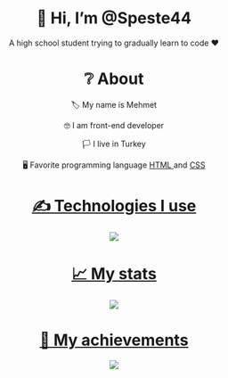 <div align="center">
<h1> 👋 Hi, I’m @Speste44 </h1>
<p> A high school student trying to gradually learn to code ❤ </p>
  
<h1> ❔ About </h1>
  <p> 🏷 My name is Mehmet </p>
  <p> 🤓 I am front-end developer </p>
  <p> 🏳 I live in Turkey </p>
  <p> 🖥 Favorite programming language <a href="https://tr.wikipedia.org/wiki/HTML"> HTML </a> and <a href="https://tr.wikipedia.org/wiki/CSS"> CSS </p>


<h1> ✍ Technologies I use </h1>
<img src="https://skillicons.dev/icons?i=js,ts,cs,react,nodejs,mongodb,html,css,vscode,atom,discord&theme=dark" />

<h1> 📈 My stats </h1>
<img src="https://github-readme-stats.vercel.app/api?username=Speste44&show_icons=true&theme=dark" />

<h1> 💎 My achievements </h1>
<img src="https://github-profile-trophy.vercel.app/?Speste44=githubadresiniz&theme=onedark" />
